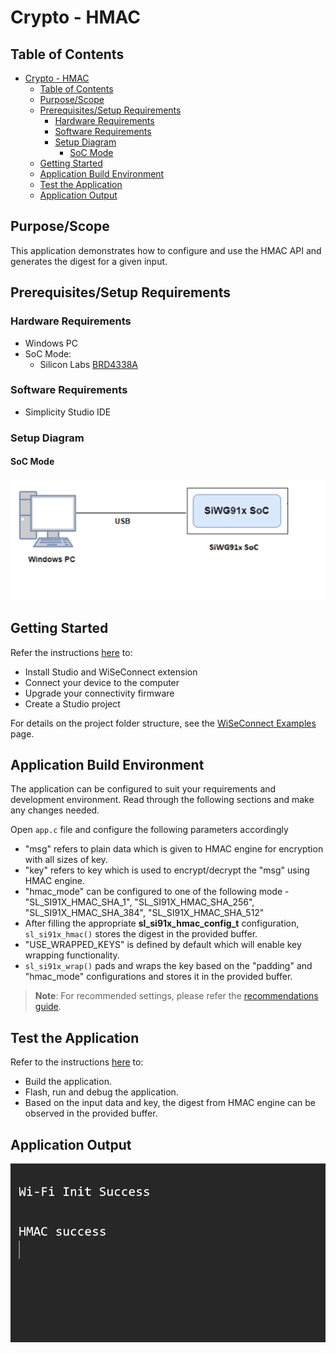 # Crypto - HMAC

## Table of Contents

- [Crypto - HMAC](#crypto---hmac)
  - [Table of Contents](#table-of-contents)
  - [Purpose/Scope](#purposescope)
  - [Prerequisites/Setup Requirements](#prerequisitessetup-requirements)
    - [Hardware Requirements](#hardware-requirements)
    - [Software Requirements](#software-requirements)
    - [Setup Diagram](#setup-diagram)
      - [SoC Mode](#soc-mode)
  - [Getting Started](#getting-started)
  - [Application Build Environment](#application-build-environment)
  - [Test the Application](#test-the-application)
  - [Application Output](#application-output)

## Purpose/Scope

This application demonstrates how to configure and use the HMAC API and generates the digest for a given input.

## Prerequisites/Setup Requirements

### Hardware Requirements

- Windows PC
- SoC Mode:
  - Silicon Labs [BRD4338A](https://www.silabs.com/)

### Software Requirements

- Simplicity Studio IDE

### Setup Diagram

#### SoC Mode 

  ![Figure: Setup Diagram SoC Mode for Crypto HMAC Example](resources/readme/setup_diagram_soc.png)

## Getting Started

Refer the instructions [here](https://docs.silabs.com/wiseconnect/latest/wiseconnect-getting-started/) to:

- Install Studio and WiSeConnect extension
- Connect your device to the computer
- Upgrade your connectivity firmware
- Create a Studio project

For details on the project folder structure, see the [WiSeConnect Examples](https://docs.silabs.com/wiseconnect/latest/wiseconnect-examples/#example-folder-structure) page.

## Application Build Environment

The application can be configured to suit your requirements and development environment. Read through the following sections and make any changes needed.

Open `app.c` file and configure the following parameters accordingly

- "msg" refers to plain data which is given to HMAC engine for encryption with all sizes of key.
- "key" refers to key which is used to encrypt/decrypt the "msg" using  HMAC engine.
- "hmac_mode" can be configured to one of the following mode - "SL_SI91X_HMAC_SHA_1", "SL_SI91X_HMAC_SHA_256", "SL_SI91X_HMAC_SHA_384", "SL_SI91X_HMAC_SHA_512" 
- After filling the appropriate **sl_si91x_hmac_config_t** configuration, `sl_si91x_hmac()` stores the digest in the provided buffer. 
- "USE_WRAPPED_KEYS" is defined by default which will enable key wrapping functionality.
- `sl_si91x_wrap()` pads and wraps the key based on the "padding" and "hmac_mode" configurations and stores it in the provided buffer.

> **Note**: For recommended settings, please refer the [recommendations guide](https://docs.silabs.com/wiseconnect/latest/wiseconnect-developers-guide-prog-recommended-settings/).

## Test the Application

Refer to the instructions [here](https://docs.silabs.com/wiseconnect/latest/wiseconnect-getting-started/) to:

- Build the application.
- Flash, run and debug the application.
- Based on the input data and key, the digest from HMAC engine can be observed in the provided buffer.

## Application Output

  ![HMAC Output](resources/readme/output.png)
